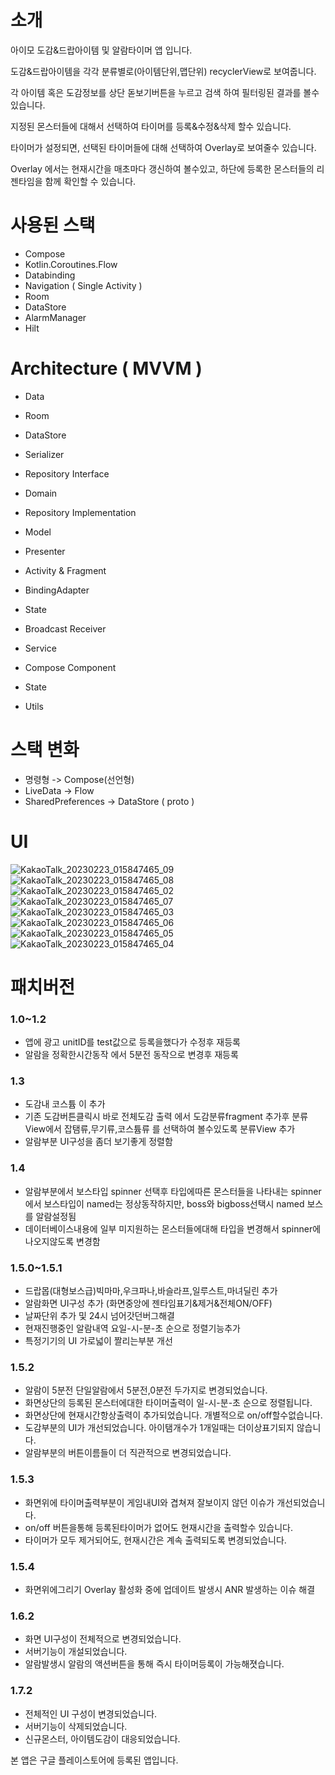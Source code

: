 # 소개

아이모 도감&드랍아이템 및 알람타이머 앱 입니다.

도감&드랍아이템을 각각 분류별로(아이템단위,맵단위) recyclerView로 보여줍니다.

각 아이템 혹은 도감정보를 상단 돋보기버튼을 누르고 검색 하여 필터링된 결과를 볼수있습니다.

지정된 몬스터들에 대해서 선택하여 타이머를 등록&수정&삭제 할수 있습니다.

타이머가 설정되면, 선택된 타이머들에 대해 선택하여 Overlay로 보여줄수 있습니다.

Overlay 에서는 현재시간을 매초마다 갱신하여 볼수있고, 하단에 등록한 몬스터들의 리젠타임을
함께 확인할 수 있습니다.

# 사용된 스택

 - Compose
 - Kotlin.Coroutines.Flow
 - Databinding
 - Navigation ( Single Activity )
 - Room
 - DataStore
 - AlarmManager
 - Hilt

# Architecture ( MVVM )

 - Data
  - Room
  - DataStore
  - Serializer
  - Repository Interface

 - Domain
  - Repository Implementation
  - Model

 - Presenter
  - Activity & Fragment
   - BindingAdapter
   - State
  - Broadcast Receiver
  - Service
  - Compose Component
   - State

 - Utils

# 스택 변화

 - 명령형 -> Compose(선언형)
 - LiveData -> Flow
 - SharedPreferences -> DataStore ( proto )
 
# UI

![KakaoTalk_20230223_015847465_09](https://user-images.githubusercontent.com/75519689/220841698-0dd9ebb2-766c-4311-9935-b01f1cd3d532.jpg)
![KakaoTalk_20230223_015847465_08](https://user-images.githubusercontent.com/75519689/220841697-a6a0b463-e7df-4cf6-a988-483b0a94807a.jpg)
![KakaoTalk_20230223_015847465_02](https://user-images.githubusercontent.com/75519689/220841677-a4a9e778-b8ef-43e5-a747-f078d6709d58.jpg)
![KakaoTalk_20230223_015847465_07](https://user-images.githubusercontent.com/75519689/220841692-e0fa3424-9fae-41c4-bc76-f17fb59ee1e6.jpg)
![KakaoTalk_20230223_015847465_03](https://user-images.githubusercontent.com/75519689/220841684-c7758b4b-d3de-4484-a868-be44b89d4e6d.jpg)
![KakaoTalk_20230223_015847465_06](https://user-images.githubusercontent.com/75519689/220841690-0319ba52-d5a2-4f1b-b028-3759c9abbf25.jpg)
![KakaoTalk_20230223_015847465_05](https://user-images.githubusercontent.com/75519689/220841687-1a93c799-4f44-457f-a9a2-3d82c0af7f1d.jpg)
![KakaoTalk_20230223_015847465_04](https://user-images.githubusercontent.com/75519689/220841686-abba5f8a-c820-441c-8053-993a9710d8f2.jpg)

# 패치버전

### 1.0~1.2
- 앱에 광고 unitID를 test값으로 등록을했다가 수정후 재등록
- 알람을 정확한시간동작 에서 5분전 동작으로 변경후 재등록
### 1.3
- 도감내 코스튬 이 추가
- 기존 도감버튼클릭시 바로 전체도감 출력 에서 도감분류fragment 추가후 분류View에서 잡탬류,무기류,코스튬류 를 선택하여 볼수있도록 분류View 추가
- 알람부분 UI구성을 좀더 보기좋게 정렬함
### 1.4
- 알람부분에서 보스타입 spinner 선택후 타입에따른 몬스터들을 나타내는 spinner 에서 보스타입이 named는 정상동작하지만, boss와 bigboss선택시 named 보스를 알람설정됨
- 데이터베이스내용에 일부 미지원하는 몬스터들에대해 타입을 변경해서 spinner에 나오지않도록 변경함

### 1.5.0~1.5.1
- 드랍몹(대형보스급)빅마마,우크파나,바슬라프,일루스트,마녀딜린 추가
- 알람화면 UI구성 추가 (화면중앙에 젠타임표기&제거&전체ON/OFF)
- 날짜단위 추가 및 24시 넘어갓던버그해결
- 현재진행중인 알람내역 요일-시-분-초 순으로 정렬기능추가
- 특정기기의 UI 가로넓이 짤리는부분 개선

### 1.5.2
- 알람이 5분전 단일알람에서 5분전,0분전 두가지로 변경되었습니다.
- 화면상단의 등록된 몬스터에대한 타이머출력이 일-시-분-초 순으로 정렬됩니다.
- 화면상단에 현재시간항상출력이 추가되었습니다. 개별적으로 on/off할수없습니다.
- 도감부분의 UI가 개선되었습니다. 아이탬개수가 1개일때는 더이상표기되지 않습니다.
- 알람부분의 버튼이름들이 더 직관적으로 변경되었습니다.

### 1.5.3
- 화면위에 타이머출력부분이 게임내UI와 겹쳐져 잘보이지 않던 이슈가 개선되었습니다.
- on/off 버튼을통해 등록된타이머가 없어도 현재시간을 출력할수 있습니다.
- 타이머가 모두 제거되어도, 현재시간은 계속 출력되도록 변경되었습니다.

### 1.5.4
- 화면위에그리기 Overlay 활성화 중에 업데이트 발생시 ANR 발생하는 이슈 해결

### 1.6.2
- 화면 UI구성이 전체적으로 변경되었습니다.
- 서버기능이 개설되었습니다.
- 알람발생시 알람의 액션버튼을 통해 즉시 타이머등록이 가능해졋습니다.

### 1.7.2
 - 전체적인 UI 구성이 변경되었습니다.
 - 서버기능이 삭제되었습니다.
 - 신규몬스터, 아이템도감이 대응되었습니다.

본 앱은 구글 플레이스토어에 등록된 앱입니다.

